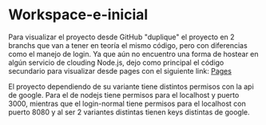 # Workspace-e-inicial
Para visualizar el proyecto desde GitHub "duplique" el proyecto en 2 branchs que van a tener en teoría el mismo código,
pero con diferencias como el manejo de login. 
Ya que aún no encuentro una forma de hostear en algún servicio de clouding Node.js, dejo como principal el código secundario
para visualizar desde pages con el siguiente link: <a href="https://theo-lembo.github.io/test/">Pages</a>

El proyecto dependiendo de su variante tiene distintos permisos con la api de google.
Para el de nodejs tiene permisos para el localhost y puerto 3000, mientras que el login-normal 
tiene permisos para el localhost con puerto 8080 y al ser 2 variantes distintas tienen keys distintas de google.